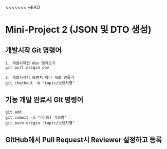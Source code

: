 <<<<<<< HEAD
# Mini-Project 2 (JSON 및 DTO 생성)

## 개발시작 Git 명령어
```
1. 개발시작전 dev 땡겨오기
git pull origin dev

2. 개발시작시 브랜치 하나 새로 만들기
git checkout -b "topic/브랜치명"
```

## 기능 개발 완료시 Git 명령어
```
git add .
git commit -m "[이름] 기능명"
git push origin "topic/브랜치명"
```

## GitHub에서 Pull Request시 Reviewer 설정하고 등록
